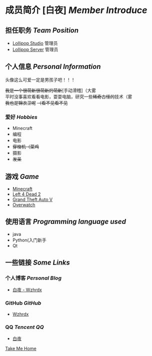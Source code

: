 # 成员简介 [白夜] *Member Introduce* 

## 担任职务 *Team Position*

- [Lollipop Studio](https://lollipopstudio.cn/) 管理员
- [Lollipop Server](https://lollipopstudio.cn/) 管理员

## 个人信息 *Personal Information*

<panel-view title="打招呼">
<chat-message nickname="白夜" :avatar="$withBase('/whitenight.png')">头像这么可爱一定是男孩子吧！！！</chat-message>
</panel-view>


~~我是一个很萌新很萌新的萌新~~\[手动滑稽\]（大雾   
平时没事喜欢看看电影，耍耍电脑，研究一些~~稀奇古怪的~~技术（雾   
~~我也是锦衣卫呢~~ ~~（看不见看不见~~   

### 爱好 *Hobbies* 

- Minecraft
- 编程
- 电影
- ~~穿梭机（菜鸡~~
- 摄影
- ~~发呆~~

## 游戏 *Game*

- [Minecraft](https://minecraft.net)
- [Left 4 Dead 2](https://www.gamemaps.com/l4d2)
- [Grand Theft Auto V](https://www.rockstargames.com)
- [Overwatch](https://ow.blizzard.cn/home)

## 使用语言 *Programming language used*

- java
- Python(入门新手
- Qt

## 一些链接  *Some Links*

### 个人博客  *Personal Blog*

- [白夜 - Wzhrdx](https://www.wzhrdx.xyz)

### GitHub  *GitHub*

- [Wzhrdx](https://github.com/Wzhrdx)

### QQ  *Tencent QQ*

- [白夜](http://wpa.qq.com/msgrd?v=3&uin=1842105028&site=qq&menu=yes)

[Take Me Home](/)

